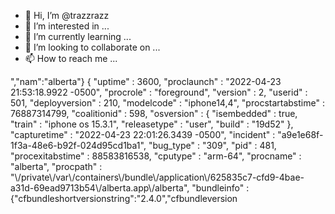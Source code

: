 - 👋 Hi, I’m @trazzrazz
- 👀 I’m interested in ...
- 🌱 I’m currently learning ...
- 💞️ I’m looking to collaborate on ...
- 📫 How to reach me ...

<!---
trazzrazz/trazzrazz is a ✨ special ✨ repository because its `README.md` (this file) appears on your GitHub profile.
You can click the Preview link to take a look at your changes.
--->","nam":"alberta"} { "uptime" : 3600, "proclaunch" : "2022-04-23 21:53:18.9922 -0500", "procrole" : "foreground", "version" : 2, "userid" : 501, "deployversion" : 210, "modelcode" : "iphone14,4", "procstartabstime" : 76887314799, "coalitionid" : 598, "osversion" : { "isembedded" : true, "train" : "iphone os 15.3.1", "releasetype" : "user", "build" : "19d52" }, "capturetime" : "2022-04-23 22:01:26.3439 -0500", "incident" : "a9e1e68f-1f3a-48e6-b92f-024d95cd1ba1", "bug_type" : "309", "pid" : 481, "procexitabstime" : 88583816538, "cputype" : "arm-64", "procname" : "alberta", "procpath" : "\/private\/var\/containers\/bundle\/application\/625835c7-cfd9-4bae-a31d-69ead9713b54\/alberta.app\/alberta", "bundleinfo" : {"cfbundleshortversionstring":"2.4.0","cfbundleversion
